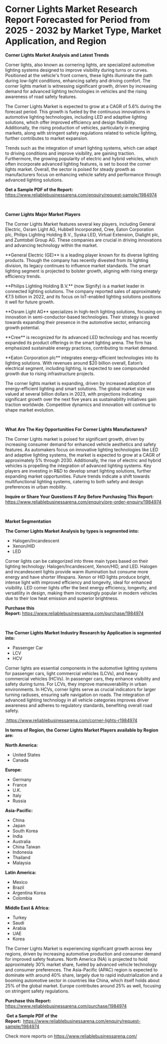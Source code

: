 <p><h1>Corner Lights Market Research Report Forecasted for Period from 2025 -  2032 by Market Type, Market Application, and Region</h1></p><p><strong>Corner Lights Market Analysis and Latest Trends</strong></p>
<p><p>Corner lights, also known as cornering lights, are specialized automotive lighting systems designed to improve visibility during turns or curves. Positioned at the vehicle's front corners, these lights illuminate the path during low-light conditions, enhancing safety and driving comfort. The corner lights market is witnessing significant growth, driven by increasing demand for advanced lighting technologies in vehicles and the rising awareness of road safety features. </p><p>The Corner Lights Market is expected to grow at a CAGR of 5.6% during the forecast period. This growth is fueled by the continuous innovations in automotive lighting technologies, including LED and adaptive lighting solutions, which offer improved efficiency and design flexibility. Additionally, the rising production of vehicles, particularly in emerging markets, along with stringent safety regulations related to vehicle lighting, further contributes to market expansion. </p><p>Trends such as the integration of smart lighting systems, which can adapt to driving conditions and improve visibility, are gaining traction. Furthermore, the growing popularity of electric and hybrid vehicles, which often incorporate advanced lighting features, is set to boost the corner lights market. Overall, the sector is poised for steady growth as manufacturers focus on enhancing vehicle safety and performance through advanced lighting solutions.</p></p>
<p><strong>Get a Sample PDF of the Report:&nbsp;</strong> <a href="https://www.reliablebusinessarena.com/enquiry/request-sample/1984974?utm_campaign=2647&utm_medium=2&utm_source=Github&utm_content=ia&utm_term=30032025&utm_id=corner-lights">https://www.reliablebusinessarena.com/enquiry/request-sample/1984974</a></p>
<p>&nbsp;</p>
<p><strong>Corner Lights Major Market Players</strong></p>
<p><p>The Corner Lights Market features several key players, including General Electric, Osram Light AG, Hubbell Incorporated, Cree, Eaton Corporation plc, Philips Lighting Holding B.V., Syska LED, Virtual Extension, Dialight plc, and Zumtobel Group AG. These companies are crucial in driving innovations and advancing technology within the market.</p><p>**General Electric (GE)** is a leading player known for its diverse lighting products. Though the company has recently divested from its lighting division, its legacy continues to influence market standards. The smart lighting segment is projected to bolster growth, aligning with rising energy efficiency trends.</p><p>**Philips Lighting Holding B.V.** (now Signify) is a market leader in connected lighting solutions. The company reported sales of approximately €7.5 billion in 2022, and its focus on IoT-enabled lighting solutions positions it well for future growth.</p><p>**Osram Light AG** specializes in high-tech lighting solutions, focusing on innovation in semi-conductor-based technologies. Their strategy is geared towards expanding their presence in the automotive sector, enhancing growth potential.</p><p>**Cree** is recognized for its advanced LED technology and has recently expanded its product offerings in the smart lighting arena. The firm has emphasized sustainable energy practices, contributing to market demand.</p><p>**Eaton Corporation plc** integrates energy-efficient technologies into its lighting solutions. With revenues around $20 billion overall, Eaton’s electrical segment, including lighting, is expected to see compounded growth due to rising infrastructure projects.</p><p>The corner lights market is expanding, driven by increased adoption of energy-efficient lighting and smart solutions. The global market size was valued at several billion dollars in 2023, with projections indicating significant growth over the next five years as sustainability initiatives gain traction worldwide. Competitive dynamics and innovation will continue to shape market evolution.</p></p>
<p>&nbsp;</p>
<p><strong>What Are The Key Opportunities For Corner Lights Manufacturers?</strong></p>
<p><p>The Corner Lights market is poised for significant growth, driven by increasing consumer demand for enhanced vehicle aesthetics and safety features. As automakers focus on innovative lighting technologies like LED and adaptive lighting systems, the market is expected to grow at a CAGR of approximately 5% through 2030. Additionally, the rise of electric and hybrid vehicles is propelling the integration of advanced lighting systems. Key players are investing in R&D to develop smart lighting solutions, further expanding market opportunities. Future trends indicate a shift towards multifunctional lighting systems, catering to both safety and design preferences in urban mobility.</p></p>
<p><strong>Inquire or Share Your Questions If Any Before Purchasing This Report:</strong> <a href="https://www.reliablebusinessarena.com/enquiry/pre-order-enquiry/1984974?utm_campaign=2647&utm_medium=2&utm_source=Github&utm_content=ia&utm_term=30032025&utm_id=corner-lights">https://www.reliablebusinessarena.com/enquiry/pre-order-enquiry/1984974</a></p>
<p>&nbsp;</p>
<p><strong>Market Segmentation</strong></p>
<p><strong>The Corner Lights Market Analysis by types is segmented into:</strong></p>
<p><ul><li>Halogen/Incandescent</li><li>Xenon/HID</li><li>LED</li></ul></p>
<p><p>Corner lights can be categorized into three main types based on their lighting technology: Halogen/Incandescent, Xenon/HID, and LED. Halogen and incandescent lights provide warm illumination but consume more energy and have shorter lifespans. Xenon or HID lights produce bright, intense light with improved efficiency and longevity, ideal for enhanced visibility. LED corner lights offer the best energy efficiency, longevity, and versatility in design, making them increasingly popular in modern vehicles due to their low heat emission and superior brightness.</p></p>
<p><strong>Purchase this Report:&nbsp;</strong><a href="https://www.reliablebusinessarena.com/purchase/1984974?utm_campaign=2647&utm_medium=2&utm_source=Github&utm_content=ia&utm_term=30032025&utm_id=corner-lights">https://www.reliablebusinessarena.com/purchase/1984974</a></p>
<p>&nbsp;</p>
<p><strong>The Corner Lights Market Industry Research by Application is segmented into:</strong></p>
<p><ul><li>Passenger Car</li><li>LCV</li><li>HCV</li></ul></p>
<p><p>Corner lights are essential components in the automotive lighting systems for passenger cars, light commercial vehicles (LCVs), and heavy commercial vehicles (HCVs). In passenger cars, they enhance visibility and safety during turns. For LCVs, they improve maneuverability in urban environments. In HCVs, corner lights serve as crucial indicators for larger turning radiuses, ensuring safe navigation on roads. The integration of advanced lighting technology in all vehicle categories improves driver awareness and adheres to regulatory standards, benefiting overall road safety.</p></p>
<p><a href="https://www.reliablebusinessarena.com/corner-lights-r1984974?utm_campaign=2647&utm_medium=2&utm_source=Github&utm_content=ia&utm_term=30032025&utm_id=corner-lights">&nbsp;https://www.reliablebusinessarena.com/corner-lights-r1984974</a></p>
<p><strong>In terms of Region, the Corner Lights Market Players available by Region are:</strong></p>
<p>
    <p> <strong> North America: </strong>
        <ul>
            <li>United States</li>
            <li>Canada</li>
        </ul>
        </p> 
    <p> <strong> Europe: </strong>
        <ul>
            <li>Germany</li>
            <li>France</li>
            <li>U.K.</li>
            <li>Italy</li>
            <li>Russia</li>
        </ul>
        </p> 
    <p> <strong> Asia-Pacific: </strong>
        <ul>
            <li>China</li>
            <li>Japan</li>
            <li>South Korea</li>
            <li>India</li>
            <li>Australia</li>
            <li>China Taiwan</li>
            <li>Indonesia</li>
            <li>Thailand</li>
            <li>Malaysia</li>
        </ul>
        </p> 
    <p> <strong> Latin America: </strong>
        <ul>
            <li>Mexico</li>
            <li>Brazil</li>
            <li>Argentina Korea</li>
            <li>Colombia</li>
        </ul>
        </p> 
    <p> <strong> Middle East & Africa: </strong>
        <ul>
            <li>Turkey</li>
            <li>Saudi</li>
            <li>Arabia</li>
            <li>UAE</li>
            <li>Korea</li>
        </ul>
    </p>
    </p>
<p><p>The Corner Lights Market is experiencing significant growth across key regions, driven by increasing automotive production and consumer demand for improved safety features. North America (NA) is projected to hold approximately 30% market share, fueled by advanced vehicle technology and consumer preferences. The Asia-Pacific (APAC) region is expected to dominate with around 40% share, largely due to rapid industrialization and a booming automotive sector in countries like China, which itself holds about 25% of the global market. Europe contributes around 25% as well, focusing on stringent safety regulations.</p></p>
<p><strong>Purchase this Report: </strong><a href="https://www.reliablebusinessarena.com/purchase/1984974?utm_campaign=2647&utm_medium=2&utm_source=Github&utm_content=ia&utm_term=30032025&utm_id=corner-lights">https://www.reliablebusinessarena.com/purchase/1984974</a></p>
<p>&nbsp;<strong>Get a Sample PDF of the Report:&nbsp;&nbsp;</strong><a href="https://www.reliablebusinessarena.com/enquiry/request-sample/1984974?utm_campaign=2647&utm_medium=2&utm_source=Github&utm_content=ia&utm_term=30032025&utm_id=corner-lights">https://www.reliablebusinessarena.com/enquiry/request-sample/1984974</a></p>
<p><strong></strong></p>
<p>Check more reports on <a href="https://www.reliablebusinessarena.com/?utm_campaign=2647&utm_medium=2&utm_source=Github&utm_content=ia&utm_term=30032025&utm_id=corner-lights">https://www.reliablebusinessarena.com/</a></p>